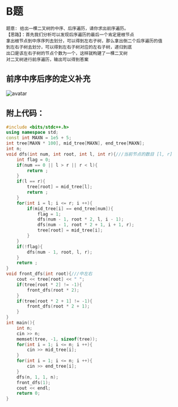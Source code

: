 # B题
    题意: 给出一棵二叉树的中序、后序遍历，请你求出前序遍历。
    【思路】：首先我们分析可以发现后序遍历的最后一个肯定是根节点
    拿出根节点到中序序列去划分，可以得到左右子树，那么拿出倒二个后序遍历的值
    到左右子树去划分，可以得到左右子树对应的左右子树，递归到底
    出口是该左右子树的节点个数为一个，这样就构建了一棵二叉树
    对二叉树进行前序遍历，输出可以得到答案
    
## 前序中序后序的定义补充
![avatar](C:\\Users\\user\\Desktop\\123.png)

## 附上代码：
```C++
#include <bits/stdc++.h>
using namespace std;
const int MAXN = 1e5 + 5;
int tree[MAXN * 100], mid_tree[MAXN], end_tree[MAXN];
int n;
void dfs(int num, int root, int l, int r){///当前节点的数目 [l, r]
    int flag = 0;
    if(num == 0 || l > r || r < l){
        return ;
    }
    if(l == r){
        tree[root] = mid_tree[l];
        return ;
    }
    for(int i = l; i <= r; i ++){
        if(mid_tree[i] == end_tree[num]){
            flag = 1;
            dfs(num - 1, root * 2, l, i - 1);
            dfs(num - 1, root * 2 + 1, i + 1, r);
            tree[root] = mid_tree[i];
        }
    }
    if(!flag){
        dfs(num - 1, root, l, r);
    }
    return ;
}
void front_dfs(int root){///中左右
    cout << tree[root] << " ";
    if(tree[root * 2] != -1){
        front_dfs(root * 2);
    }
    if(tree[root * 2 + 1] != -1){
        front_dfs(root * 2 + 1);
    }
}
int main(){
    int n;
    cin >> n;
    memset(tree, -1, sizeof(tree));
    for(int i = 1; i <= n; i ++){
        cin >> mid_tree[i];
    }
    for(int i = 1; i <= n; i ++){
        cin >> end_tree[i];
    }
    dfs(n, 1, 1, n);
    front_dfs(1);
    cout << endl;
    return 0;
}
```